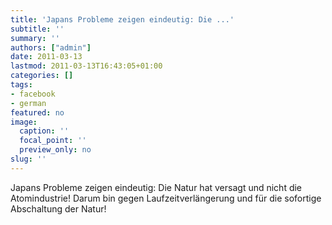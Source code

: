 ```yaml
---
title: 'Japans Probleme zeigen eindeutig: Die ...'
subtitle: ''
summary: ''
authors: ["admin"]
date: 2011-03-13
lastmod: 2011-03-13T16:43:05+01:00
categories: []
tags:
- facebook
- german
featured: no
image:
  caption: ''
  focal_point: ''
  preview_only: no
slug: ''
---
```

Japans Probleme zeigen eindeutig: Die Natur hat versagt und nicht die Atomindustrie! Darum bin gegen Laufzeitverlängerung und für die sofortige Abschaltung der Natur!


